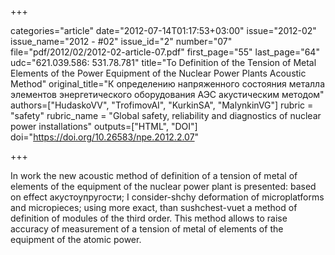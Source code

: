 +++

categories="article"
date="2012-07-14T01:17:53+03:00"
issue="2012-02"
issue_name="2012 - #02"
issue_id="2"
number="07"
file="pdf/2012/02/2012-02-article-07.pdf"
first_page="55"
last_page="64"
udc="621.039.586: 531.78.781"
title="To Definition of the Tension of Metal Elements of the Power Equipment of the Nuclear Power Plants Acoustic Method"
original_title="К определению напряженного состояния металла элементов энергетического оборудования АЭС акустическим методом"
authors=["HudaskoVV", "TrofimovAI", "KurkinSA", "MalynkinVG"]
rubric = "safety"
rubric_name = "Global safety, reliability and diagnostics of nuclear power installations"
outputs=["HTML", "DOI"]
doi="https://doi.org/10.26583/npe.2012.2.07"

+++

In work the new acoustic method of definition of a tension of metal of elements of the equipment of the nuclear power plant is presented: based on effect акустоупругости; I consider-shchy deformation of microplatforms and micropieces; using more exact, than sushchest-vuet a method of definition of modules of the third order. This method allows to raise accuracy of measurement of a tension of metal of elements of the equipment of the atomic power.